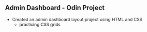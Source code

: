 ## Admin Dashboard - Odin Project
- Created an admin dashboard layout project using HTML and CSS
    - practicing CSS grids
